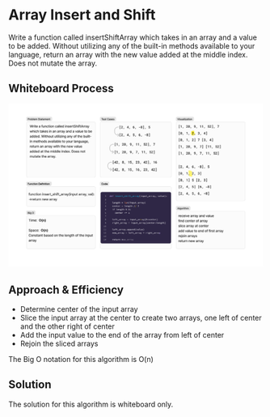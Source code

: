 # Array Insert and Shift
<!-- Description of the challenge -->
Write a function called insertShiftArray which takes in an array and a value to be added. Without utilizing any of the built-in methods available to your language, return an array with the new value added at the middle index. Does not mutate the array.

## Whiteboard Process
<!-- Embedded whiteboard image -->
![array insert shift whiteboard](./array-insert-shift-whiteboard.png)

## Approach & Efficiency
<!-- What approach did you take? Why? What is the Big O space/time for this approach? -->
- Determine center of the input array
- Slice the input array at the center to create two arrays, one left of center and the other right of center
- Add the input value to the end of the array from left of center
- Rejoin the sliced arrays

The Big O notation for this algorithm is O(n)

## Solution
<!-- Show how to run your code, and examples of it in action -->
The solution for this algorithm is whiteboard only.
